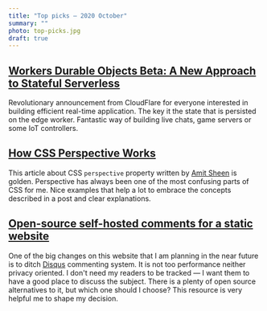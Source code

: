 ```yaml
---
title: "Top picks — 2020 October"
summary: ""
photo: top-picks.jpg
draft: true
---
```


## [Workers Durable Objects Beta: A New Approach to Stateful Serverless](https://blog.cloudflare.com/introducing-workers-durable-objects/)

Revolutionary announcement from CloudFlare for everyone interested in building efficient real-time application. The key it the state that is persisted on the edge worker. Fantastic way of building live chats, game servers or some IoT controllers. 

## [How CSS Perspective Works](https://css-tricks.com/how-css-perspective-works/#the-perspective-value)

This article about CSS `perspective` property written by [Amit Sheen](https://twitter.com/amit_sheen) is golden. Perspective has always been one of the most confusing parts of CSS for me. Nice examples that help a lot to embrace the concepts described in a post and clear explanations.

## [Open-source self-hosted comments for a static website](https://lisakov.com/projects/open-source-comments/)

One of the big changes on this website that I am planning in the near future is to ditch [Disqus](https://disqus.com) commenting system. It is not too performance neither privacy oriented. I don't need my readers to be tracked — I want them to have a good place to discuss the subject. There is a plenty of open source alternatives to it, but which one should I choose? This resource is very helpful me to shape my decision.

